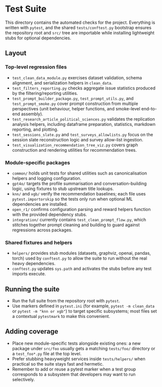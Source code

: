 # Test Suite

This directory contains the automated checks for the project. Everything is written with `pytest`, and the shared `tests/conftest.py` bootstrap ensures the repository root and `src/` tree are importable while installing lightweight stubs for optional dependencies.

## Layout

### Top-level regression files
- `test_clean_data_module.py` exercises dataset validation, schema alignment, and serialization helpers in `clean_data`.
- `test_filters_reporting.py` checks aggregate issue statistics produced by the filtering/reporting utilities.
- `test_prompt_builder_package.py`, `test_prompt_utils.py`, and `test_prompt_smoke.py` cover prompt construction from multiple perspectives (unit behaviour, helper functions, and smoke-level end-to-end assembly).
- `test_research_article_political_sciences.py` validates the replication analysis helpers, including dataframe preparation, statistics, markdown reporting, and plotting.
- `test_sessions_slate.py` and `test_surveys_allowlists.py` focus on the session slate reconstruction logic and survey allow-list ingestion.
- `test_visualization_recommendation_tree_viz.py` covers graph construction and rendering utilities for recommendation trees.

### Module-specific packages
- `common/` holds unit tests for shared utilities such as canonicalisation helpers and logging configuration.
- `gpt4o/` targets the profile summarisation and conversation-building logic, using fixtures to stub upstream title lookups.
- `knn/` and `xgb/` verify the recommendation baselines; each file uses `pytest.importorskip` so the tests only run when optional ML dependencies are installed.
- `open_r1/` confirms configuration parsing and reward helpers function with the provided dependency stubs.
- `integration/` currently contains `test_clean_prompt_flow.py`, which stitches together prompt cleaning and building to guard against regressions across packages.

### Shared fixtures and helpers
- `helpers/` provides stub modules (datasets, graphviz, openai, pandas, torch) used by `conftest.py` to allow the suite to run without the real heavy dependencies.
- `conftest.py` updates `sys.path` and activates the stubs before any test imports execute.

## Running the suite
- Run the full suite from the repository root with `pytest`.
- Use markers defined in `pytest.ini` (for example, `pytest -m clean_data` or `pytest -m "knn or xgb"`) to target specific subsystems; most files set a contextual `pytestmark` to make this convenient.

## Adding coverage
- Place new module-specific tests alongside existing ones: a new package under `src/foo` usually gets a matching `tests/foo/` directory or a `test_foo*.py` file at the top level.
- Prefer stubbing heavyweight services inside `tests/helpers/` when practical so the suite stays fast and hermetic.
- Remember to add or reuse a pytest marker when a test group corresponds to a subsystem that developers may want to run selectively.
